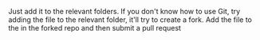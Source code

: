 Just add it to the relevant folders.
If you don't know how to use Git, try adding the file to the relevant folder, it'll try to create a fork. Add the file to the in the forked repo and then submit a pull request
